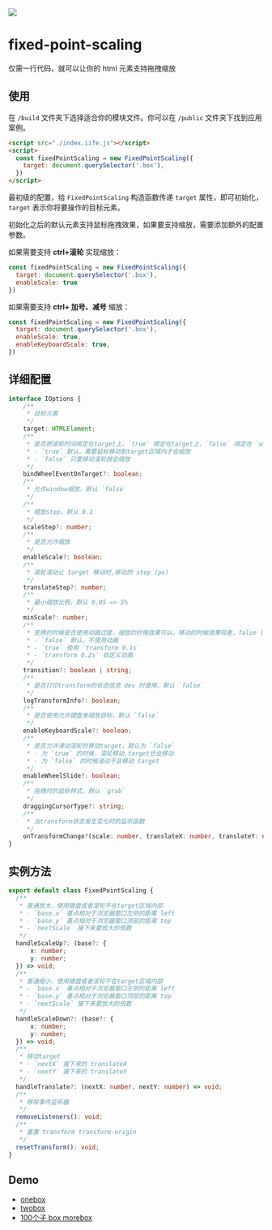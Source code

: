 ![](http://qiniu1.lxfriday.xyz/feoffer/1675842548910_0e2e5a19-190c-487f-a1b9-f485b9d6c14d.png)

# fixed-point-scaling

仅需一行代码，就可以让你的 html 元素支持拖拽缩放

## 使用

在 `/build` 文件夹下选择适合你的模块文件。你可以在 `/public` 文件夹下找到应用案例。

```html
<script src="./index.iife.js"></script>
<script>
  const fixedPointScaling = new FixedPointScaling({
    target: document.querySelector('.box'),
  })
</script>
```

最初级的配置，给 `FixedPointScaling` 构造函数传递 `target` 属性，即可初始化，`target` 表示你将要操作的目标元素。

初始化之后的默认元素支持鼠标拖拽效果，如果要支持缩放，需要添加额外的配置参数。

如果需要支持 **ctrl+滚轮** 实现缩放：

```js
const fixedPointScaling = new FixedPointScaling({
  target: document.querySelector('.box'),
  enableScale: true
})
```

如果需要支持 **ctrl+ 加号、减号** 缩放：

```js
const fixedPointScaling = new FixedPointScaling({
  target: document.querySelector('.box'),
  enableScale: true,
  enableKeyboardScale: true,
})
```

## 详细配置

```ts
interface IOptions {
    /**
     * 目标元素
     */
    target: HTMLElement;
    /**
     * 是否把滚轮时间绑定在target上，`true` 绑定在target上，`false` 绑定在 `window` 上
     * - `true` 默认，需要鼠标移动到target区域内才会缩放
     * - `false` 只要移动滚轮就会缩放
     */
    bindWheelEventOnTarget?: boolean;
    /**
     * 允许window缩放，默认 `false`
     */
    /**
     * 缩放step，默认 0.1
     */
    scaleStep?: number;
    /**
     * 是否允许缩放
     */
    enableScale?: boolean;
    /**
     * 滚轮滚动让 target 移动时,移动的 step (px)
     */
    translateStep?: number;
    /**
     * 最小缩放比例，默认 0.05 => 5%
     */
    minScale?: number;
    /**
     * 变换的时候是否使用动画过度，缩放的时候效果可以，移动的时候效果较差，false | true | `transform 0.1s`
     * - `false` 默认，不使用动画
     * - `true` 使用 `transform 0.1s`
     * - `transform 0.2s` 自定义动画
     */
    transition?: boolean | string;
    /**
     * 是否打印transform的状态信息 dev 时使用，默认 `false`
     */
    logTransformInfo?: boolean;
    /**
     * 是否使用允许键盘来缩放目标，默认 `false`
     */
    enableKeyboardScale?: boolean;
    /**
     * 是否允许滑动滚轮时移动target，默认为 `false`
     * - 为 `true` 的时候，滚轮移动,target也会移动
     * - 为 `false` 的时候滚动不会移动 target
     */
    enableWheelSlide?: boolean;
    /**
     * 拖拽时的鼠标样式，默认 `grab`
     */
    draggingCursorType?: string;
    /**
     * 当transform状态发生变化时的监听函数
     */
    onTransformChange?(scale: number, translateX: number, translateY: number): void;
}
```

## 实例方法

```ts
export default class FixedPointScaling {
  /**
   * 普通放大，使用键盘或者滚轮不在target区域内部
   * - `base.x` 基点相对于浏览器窗口左侧的距离 left
   * - `base.y` 基点相对于浏览器窗口顶部的距离 top
   * - `nextScale` 接下来要放大的倍数
   */
  handleScaleUp?: (base?: {
      x: number;
      y: number;
  }) => void;
  /**
   * 普通缩小，使用键盘或者滚轮不在target区域内部
   * - `base.x` 基点相对于浏览器窗口左侧的距离 left
   * - `base.y` 基点相对于浏览器窗口顶部的距离 top
   * - `nextScale` 接下来要放大的倍数
   */
  handleScaleDown?: (base?: {
      x: number;
      y: number;
  }) => void;
  /**
   * 移动target
   * - `nextX` 接下来的 translateX
   * - `nextY` 接下来的 translateY
   */
  handleTranslate?: (nextX: number, nextY: number) => void;
  /**
   * 移除事件监听器
   */
  removeListeners(): void;
  /**
   * 重置 transform transform-origin
   */
  resetTransform(): void;
}
```

## Demo

- [onebox](https://qiniu1.lxfriday.xyz/feoffer/1675846507238_4ac80db3-f797-4e5e-8de3-1450f9e58329.html)
- [twobox](https://qiniu1.lxfriday.xyz/feoffer/1675846524418_f1c9e447-528c-478c-92f7-9182c820f072.html)
- [100个子 box morebox](https://qiniu1.lxfriday.xyz/feoffer/1675849661364_4909a805-1583-4fcf-bcf6-2df00832f886.html) 

